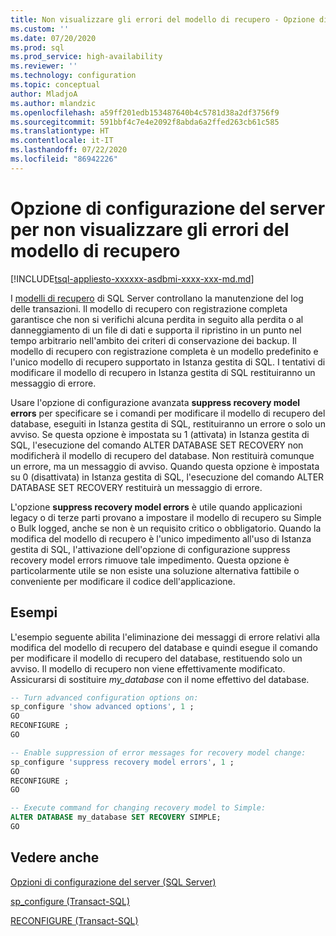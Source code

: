 ```yaml
---
title: Non visualizzare gli errori del modello di recupero - Opzione di configurazione del server | Microsoft Docs
ms.custom: ''
ms.date: 07/20/2020
ms.prod: sql
ms.prod_service: high-availability
ms.reviewer: ''
ms.technology: configuration
ms.topic: conceptual
author: MladjoA
ms.author: mlandzic
ms.openlocfilehash: a59ff201edb153487640b4c5781d38a2df3756f9
ms.sourcegitcommit: 591bbf4c7e4e2092f8abda6a2ffed263cb61c585
ms.translationtype: HT
ms.contentlocale: it-IT
ms.lasthandoff: 07/22/2020
ms.locfileid: "86942226"
---
```

# <a name="suppress-recovery-model-errors-server-configuration-option"></a>Opzione di configurazione del server per non visualizzare gli errori del modello di recupero

[!INCLUDE[tsql-appliesto-xxxxxx-asdbmi-xxxx-xxx-md.md](../../includes/tsql-appliesto-xxxxxx-asdbmi-xxxx-xxx-md.md)]

I [modelli di recupero](https://docs.microsoft.com/sql/relational-databases/backup-restore/recovery-models-sql-server) di SQL Server controllano la manutenzione del log delle transazioni. Il modello di recupero con registrazione completa garantisce che non si verifichi alcuna perdita in seguito alla perdita o al danneggiamento di un file di dati e supporta il ripristino in un punto nel tempo arbitrario nell'ambito dei criteri di conservazione dei backup. Il modello di recupero con registrazione completa è un modello predefinito e l'unico modello di recupero supportato in Istanza gestita di SQL. I tentativi di modificare il modello di recupero in Istanza gestita di SQL restituiranno un messaggio di errore.

Usare l'opzione di configurazione avanzata **suppress recovery model errors** per specificare se i comandi per modificare il modello di recupero del database, eseguiti in Istanza gestita di SQL, restituiranno un errore o solo un avviso. Se questa opzione è impostata su 1 (attivata) in Istanza gestita di SQL, l'esecuzione del comando ALTER DATABASE SET RECOVERY non modificherà il modello di recupero del database. Non restituirà comunque un errore, ma un messaggio di avviso. Quando questa opzione è impostata su 0 (disattivata) in Istanza gestita di SQL, l'esecuzione del comando ALTER DATABASE SET RECOVERY restituirà un messaggio di errore.

L'opzione **suppress recovery model errors** è utile quando applicazioni legacy o di terze parti provano a impostare il modello di recupero su Simple o Bulk logged, anche se non è un requisito critico o obbligatorio. Quando la modifica del modello di recupero è l'unico impedimento all'uso di Istanza gestita di SQL, l'attivazione dell'opzione di configurazione suppress recovery model errors rimuove tale impedimento. Questa opzione è particolarmente utile se non esiste una soluzione alternativa fattibile o conveniente per modificare il codice dell'applicazione.

## <a name="examples"></a>Esempi

L'esempio seguente abilita l'eliminazione dei messaggi di errore relativi alla modifica del modello di recupero del database e quindi esegue il comando per modificare il modello di recupero del database, restituendo solo un avviso. Il modello di recupero non viene effettivamente modificato. Assicurarsi di sostituire *my_database* con il nome effettivo del database.

```sql
-- Turn advanced configuration options on:
sp_configure 'show advanced options', 1 ;  
GO
RECONFIGURE ;  
GO

-- Enable suppression of error messages for recovery model change:
sp_configure 'suppress recovery model errors', 1 ;  
GO
RECONFIGURE ;  
GO

-- Execute command for changing recovery model to Simple:
ALTER DATABASE my_database SET RECOVERY SIMPLE;
GO
```

## <a name="see-also"></a>Vedere anche

[Opzioni di configurazione del server &#40;SQL Server&#41;](../../database-engine/configure-windows/server-configuration-options-sql-server.md)

[sp_configure &#40;Transact-SQL&#41;](../../relational-databases/system-stored-procedures/sp-configure-transact-sql.md)

[RECONFIGURE &#40;Transact-SQL&#41;](../../t-sql/language-elements/reconfigure-transact-sql.md)
